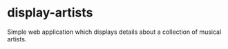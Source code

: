 # display-artists
Simple web application which displays details about a collection of musical artists.
